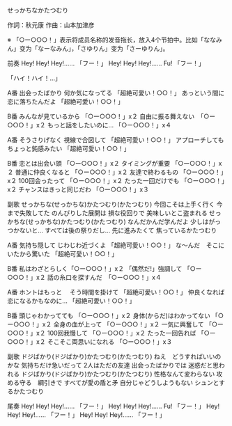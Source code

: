 せっかちなかたつむり

作詞：秋元康
作曲：山本加津彦

※ 「○ー○○○！」表示将成员名称的发音拖长，放入4个节拍中。比如「ななみん」变为「なーなみん」，「さゆりん」变为「さーゆりん」。

前奏
Hey! Hey! Hey!…… 「フー！」 
Hey! Hey! Hey!…… 
Fu! 「フー！」

「ハイ！ハイ！…」 

A番
出会ったばかり
何か気になってる 「超絶可愛い！○○！」 
あっという間に
恋に落ちたんだよ 「超絶可愛い！○○！」 

B番
みんなが見ているから 「○ー○○○！」x２
自由に振る舞えない　「○ー○○○！」x２
もっと話をしたいのに… 「○ー○○○！」x４

A番
そうさりげなく
視線で合図して 「超絶可愛い！○○！」 
アプローチしても
ちょっと鈍感みたい 「超絶可愛い！○○！」 

B番
恋とは出会い頭 「○ー○○○！」x２
タイミングが重要 「○ー○○○！」x２
普通に仲良くなると 「○ー○○○！」x２
友達で終わるもの 「○ー○○○！」x２
100回会ったって 「○ー○○○！」x２
たった一回だけでも 「○ー○○○！」x２
チャンスはきっと同じだわ 「○ー○○○！」x３

副歌
せっかちな(せっかちな)かたつむり(かたつむり)
今回こそは上手く行く
今まで失敗してた
のんびりした展開は
損な役回りで
美味しいとこ盗まれる
せっかちな(せっかちな)かたつむり(かたつむり)
なんだかんだ学んだよ
少しはがっつかないと…
すべては後の祭りだし…
先に進みたくて
焦っているかたつむり

A番
気持ち隠して
じわじわ近づくよ 「超絶可愛い！○○！」 
な～んだ　そこに
いたから驚いた 「超絶可愛い！○○！」 

B番
私はわざとらしく「○ー○○○！」x２
「偶然だ!」強調して 「○ー○○○！」x２
話の糸口を探すんだ　「○ー○○○！」x４

A番
ホントはもっと　
そう時間を掛けて 「超絶可愛い！○○！」 
仲良くなれば
恋になるかもなのに… 「超絶可愛い！○○！」 

B番
頭じゃわかってても 「○ー○○○！」x２
身体(からだ)はわかってない 「○ー○○○！」x２
全身の血が上って 「○ー○○○！」x２
一気に興奮して 「○ー○○○！」x２
100回我慢して 「○ー○○○！」x２
たった一回告れば 「○ー○○○！」x２
そこそこ両思いになれる 「○ー○○○！」x３

副歌
ドジばかり(ドジばかり)かたつむり(かたつむり)
ねえ　どうすればいいのかな
気持ちだけ急いだって
2人はただの友達
出会ったばかりでは
迷惑だと思われる
ドジばかり(ドジばかり)かたつむり(かたつむり)
性格なんて変わらない
攻める守る　綱引きで
すべてが愛の盾と矛
自分じゃどうしようもない
シュンとするかたつむり

尾奏
Hey! Hey! Hey!…… 「フー！」 
Hey! Hey! Hey!…… 
Fu! 「フー！」 
Hey! Hey! Hey!…… 「フー！」 
Hey! Hey! Hey!…… 「フー！」 